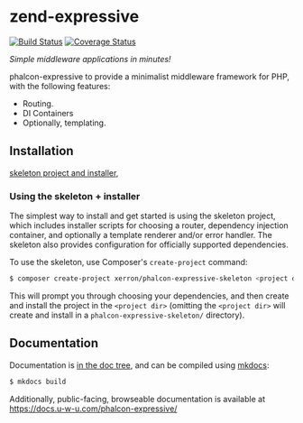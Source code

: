 # zend-expressive

[![Build Status](https://secure.travis-ci.org/xerron/phalcon-expressive.svg?branch=master)](https://secure.travis-ci.org/xerron/phalcon-expressive)
[![Coverage Status](https://coveralls.io/repos/github/xerron/phalcon-expressive/badge.svg?branch=master)](https://coveralls.io/github/xerron/phalcon-expressive?branch=master)

*Simple middleware applications in minutes!*

phalcon-expressive to provide a minimalist middleware framework for PHP, with the following
features:

- Routing. 
- DI Containers
- Optionally, templating. 

## Installation

[skeleton project and installer](https://github.com/xerron/phalcon-expressive-skeleton),

### Using the skeleton + installer

The simplest way to install and get started is using the skeleton project, which
includes installer scripts for choosing a router, dependency injection
container, and optionally a template renderer and/or error handler. The skeleton
also provides configuration for officially supported dependencies.

To use the skeleton, use Composer's `create-project` command:

```bash
$ composer create-project xerron/phalcon-expressive-skeleton <project dir>
```

This will prompt you through choosing your dependencies, and then create and
install the project in the `<project dir>` (omitting the `<project dir>` will
create and install in a `phalcon-expressive-skeleton/` directory).

## Documentation

Documentation is [in the doc tree](doc/book/), and can be compiled using [mkdocs](http://www.mkdocs.org):

```bash
$ mkdocs build
```

Additionally, public-facing, browseable documentation is available at
https://docs.u-w-u.com/phalcon-expressive/